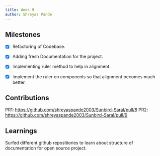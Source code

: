 ```yaml
---
title: Week 9
author: Shreyas Pande
---
```


## Milestones
- [x] Refactoring of Codebase.
- [x] Adding fresh Documentation for the project.
- [x] Implementing ruler method to help in alignment. 
- [x] Implement the ruler on components so that alignment becomes much better.


## Contributions
PR1: https://github.com/shreyaspande2003/Sunbird-Saral/pull/8
PR2: https://github.com/shreyaspande2003/Sunbird-Saral/pull/9

## Learnings

Surfed different github repositiories to learn about structure of documentation for open source project.
